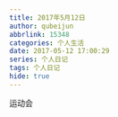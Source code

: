 ```yaml
---
title: 2017年5月12日
author: qubeijun
abbrlink: 15348
categories: 个人生活
date: 2017-05-12 17:00:29
series: 个人日记
tags: 个人日记
hide: true
---
```


运动会
